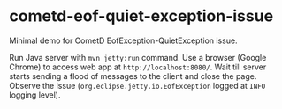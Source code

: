 # cometd-eof-quiet-exception-issue
Minimal demo for CometD EofException-QuietException issue.

Run Java server with `mvn jetty:run` command. 
Use a browser (Google Chrome) to access web app at `http://localhost:8080/`.
Wait till server starts sending a flood of messages to the client and close the page.
Observe the issue (`org.eclipse.jetty.io.EofException` logged at `INFO` logging level).
